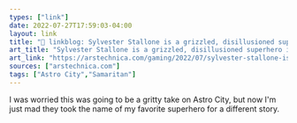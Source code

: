 ```yaml
---
types: ["link"]
date: 2022-07-27T17:59:03-04:00
layout: link
title: "🔗 linkblog: Sylvester Stallone is a grizzled, disillusioned superhero in Samaritan trailer | Ars Technica'"
art_title: "Sylvester Stallone is a grizzled, disillusioned superhero in Samaritan trailer | Ars Technica"
art_link: "https://arstechnica.com/gaming/2022/07/sylvester-stallone-is-a-grizzled-disillusioned-superhero-in-samaritan-trailer/"
sources: ["arstechnica.com"]
tags: ["Astro City","Samaritan"]
---
```

I was worried this was going to be a gritty take on Astro City, but now I'm just mad they took the name of my favorite superhero for a different story.
 
